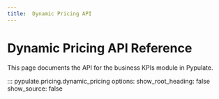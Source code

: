 ```yaml
---
title:  Dynamic Pricing API
---
```


#  Dynamic Pricing API Reference

This page documents the API for the business KPIs module in Pypulate.

::: pypulate.pricing.dynamic_pricing
    options:
      show_root_heading: false
      show_source: false 